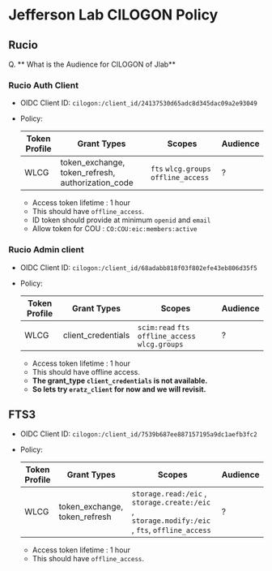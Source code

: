 # Jefferson Lab CILOGON Policy 

## Rucio

Q. ** What is the Audience for CILOGON of Jlab**
### Rucio Auth Client
- OIDC Client ID: `cilogon:/client_id/24137530d65adc8d345dac09a2e93049`

- Policy:

    | Token Profile    | Grant Types  | Scopes| Audience |
    | -------- | ------- | -------- |---------|
    | WLCG  | token_exchange, token_refresh, authorization_code | `fts` `wlcg.groups` `offline_access` | ? |


    - Access token lifetime : 1 hour 
    - This should have `offline_access`.
    - ID token should provide at minimum `openid` and `email`
    - Allow token for COU : `CO:COU:eic:members:active`

### Rucio Admin client
- OIDC Client ID: `cilogon:/client_id/68adabb818f03f802efe43eb806d35f5`
- Policy:

    | Token Profile    | Grant Types  | Scopes| Audience |
    | -------- | ------- | -------- | --------|
    | WLCG  | client_credentials | `scim:read` `fts` `offline_access` `wlcg.groups` | ? |


    - Access token lifetime : 1 hour 
    - This should have offline access.
    - **The grant_type `client_credentials` is not available.**
    - **So lets try `eratz_client` for now and we will revisit.**

## FTS3
- OIDC Client ID: `cilogon:/client_id/7539b687ee887157195a9dc1aefb3fc2`

- Policy:

    | Token Profile    | Grant Types  | Scopes| Audience |
    | -------- | ------- | -------- | --------|
    | WLCG  | token_exchange, token_refresh | `storage.read:/eic` ,  `storage.create:/eic` , `storage.modify:/eic` ,  `fts`,  `offline_access`| ? |

    - Access token lifetime : 1 hour 
    - This should have `offline_access`.